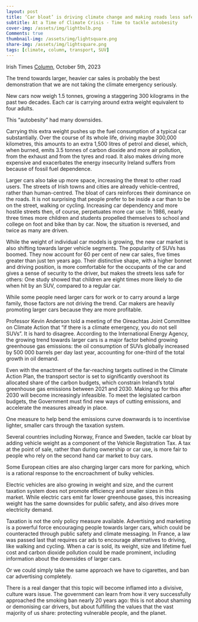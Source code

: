 ```yaml
---
layout: post
title: ‘Car bloat’ is driving climate change and making roads less safe
subtitle: At a Time of Climate Crisis - Time to tackle autobesity
cover-img: /assets/img/lightbulb.png
Comments: true
thumbnail-img: /assets/img/lightsquare.png
share-img: /assets/img/lightsquare.png
tags: [climate, column, transport, SUV]
---
```


Irish Times [Column](https://www.irishtimes.com/environment/climate-crisis/2023/10/05/car-bloat-is-driving-climate-change-and-making-roads-less-safe/), October 5th, 2023

The trend towards larger, heavier car sales is probably the best demonstration that we are not taking the climate emergency seriously.

New cars now weigh 1.5 tonnes, growing a staggering 300 kilograms in the past two decades. Each car is carrying around extra weight equivalent to four adults.

This “autobesity” had many downsides.

Carrying this extra weight pushes up the fuel consumption of a typical car substantially. Over the course of its whole life, driving maybe 300,000 kilometres, this amounts to an extra 1,500 litres of petrol and diesel, which, when burned, emits 3.5 tonnes of carbon dioxide and more air pollution, from the exhaust and from the tyres and road. It also makes driving more expensive and exacerbates the energy insecurity Ireland suffers from because of fossil fuel dependence.

Larger cars also take up more space, increasing the threat to other road users. The streets of Irish towns and cities are already vehicle-centred, rather than human-centred. The bloat of cars reinforces their dominance on the roads. It is not surprising that people prefer to be inside a car than to be on the street, walking or cycling. Increasing car dependency and more hostile streets then, of course, perpetuates more car use: In 1986, nearly three times more children and students propelled themselves to school and college on foot and bike than by car. Now, the situation is reversed, and twice as many are driven.

While the weight of individual car models is growing, the new car market is also shifting towards larger vehicle segments. The popularity of SUVs has boomed. They now account for 60 per cent of new car sales, five times greater than just ten years ago. Their distinctive shape, with a higher bonnet and driving position, is more comfortable for the occupants of the car and gives a sense of security to the driver, but makes the streets less safe for others: One study showed that children are eight times more likely to die when hit by an SUV, compared to a regular car.

While some people need larger cars for work or to carry around a large family, those factors are not driving the trend. Car makers are heavily promoting larger cars because they are more profitable.

Professor Kevin Anderson told a meeting of the Oireachtas Joint Committee on Climate Action that “if there is a climate emergency, you do not sell SUVs”. It is hard to disagree. According to the International Energy Agency, the growing trend towards larger cars is a major factor behind growing greenhouse gas emissions: the oil consumption of SUVs globally increased by 500 000 barrels per day last year, accounting for one-third of the total growth in oil demand.

Even with the enactment of the far-reaching targets outlined in the Climate Action Plan, the transport sector is set to significantly overshoot its allocated share of the carbon budgets, which constrain Ireland’s total greenhouse gas emissions between 2021 and 2030. Making up for this after 2030 will become increasingly infeasible. To meet the legislated carbon budgets, the Government must find new ways of cutting emissions, and accelerate the measures already in place.

One measure to help bend the emissions curve downwards is to incentivise lighter, smaller cars through the taxation system.

Several countries including Norway, France and Sweden, tackle car bloat by adding vehicle weight as a component of the Vehicle Registration Tax. A tax at the point of sale, rather than during ownership or car use, is more fair to people who rely on the second hand car market to buy cars.

Some European cities are also charging larger cars more for parking, which is a rational response to the encroachment of bulky vehicles.

Electric vehicles are also growing in weight and size, and the current taxation system does not promote efficiency and smaller sizes in this market. While electric cars emit far lower greenhouse gases, this increasing weight has the same downsides for public safety, and also drives more electricity demand.

Taxation is not the only policy measure available. Advertising and marketing is a powerful force encouraging people towards larger cars, which could be counteracted through public safety and climate messaging. In France, a law was passed last that requires car ads to encourage alternatives to driving, like walking and cycling. When a car is sold, its weight, size and lifetime fuel cost and carbon dioxide pollution could be made prominent, including information about the downsides of larger cars.

Or we could simply take the same approach we have to cigarettes, and ban car advertising completely.

There is a real danger that this topic will become inflamed into a divisive, culture wars issue. The government can learn from how it very successfully approached the smoking ban nearly 20 years ago: this is not about shaming or demonising car drivers, but about fulfilling the values that the vast majority of us share: protecting vulnerable people, and the planet.
